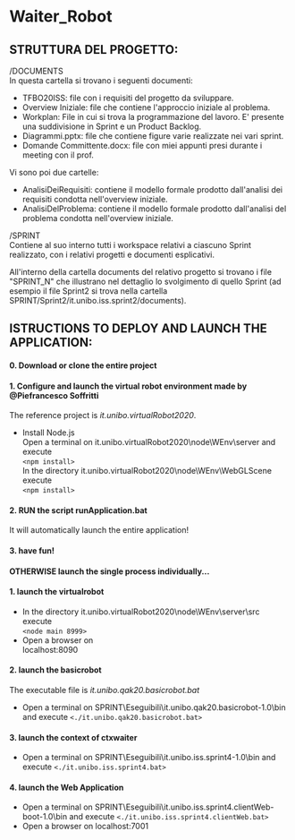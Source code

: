 # Waiter_Robot

## STRUTTURA DEL PROGETTO: ##

/DOCUMENTS   
In questa cartella si trovano i seguenti documenti: 
- TFBO20ISS: file con i requisiti del progetto da sviluppare. 
- Overview Iniziale: file che contiene l'approccio iniziale al problema. 
- Workplan: File in cui si trova la programmazione del lavoro. E' presente una suddivisione in Sprint e un Product Backlog. 
- Diagrammi.pptx: file che contiene figure varie realizzate nei vari sprint. 
- Domande Committente.docx: file con miei appunti presi durante i meeting con il prof. 

Vi sono poi due cartelle: 
- AnalisiDeiRequisiti: contiene il modello formale prodotto dall'analisi dei requisiti condotta nell'overview iniziale. 
- AnalisiDelProblema:  contiene il modello formale prodotto dall'analisi del problema condotta nell'overview iniziale. 

/SPRINT   
Contiene al suo interno tutti i workspace relativi a ciascuno Sprint realizzato, con i relativi progetti e documenti esplicativi. 

All'interno della cartella documents del relativo progetto si trovano i file "SPRINT_N" che illustrano nel dettaglio lo svolgimento di quello Sprint (ad esempio il file Sprint2 si trova nella cartella SPRINT/Sprint2/it.unibo.iss.sprint2/documents).

## ISTRUCTIONS TO DEPLOY AND LAUNCH THE APPLICATION: ##

#### 0. Download or clone the entire project ####

#### 1. Configure and launch the virtual robot environment made by @Piefrancesco Soffritti ####
The reference project is _it.unibo.virtualRobot2020_.

* Install Node.js  
Open a terminal on it.unibo.virtualRobot2020\node\WEnv\server and execute  
`<npm install>`  
In the directory it.unibo.virtualRobot2020\node\WEnv\WebGLScene execute  
`<npm install>`

#### 2. RUN the script runApplication.bat ####
It will automatically launch the entire application!

#### 3. have fun! ####





#### OTHERWISE launch the single process individually... ####
#### 1. launch the virtualrobot ####
* In the directory it.unibo.virtualRobot2020\node\WEnv\server\src execute  
`<node main 8999>`  
* Open a browser on  
localhost:8090

#### 2. launch the basicrobot ####
The executable file is _it.unibo.qak20.basicrobot.bat_

* Open a terminal on SPRINT\Eseguibili\it.unibo.qak20.basicrobot-1.0\bin and execute
`<./it.unibo.qak20.basicrobot.bat>`

#### 3. launch the context of ctxwaiter ####
* Open a terminal on SPRINT\Eseguibili\it.unibo.iss.sprint4-1.0\bin and execute
`<./it.unibo.iss.sprint4.bat>`

#### 4. launch the Web Application ####
* Open a terminal on SPRINT\Eseguibili\it.unibo.iss.sprint4.clientWeb-boot-1.0\bin and execute
`<./it.unibo.iss.sprint4.clientWeb.bat>`
* Open a browser on
localhost:7001



